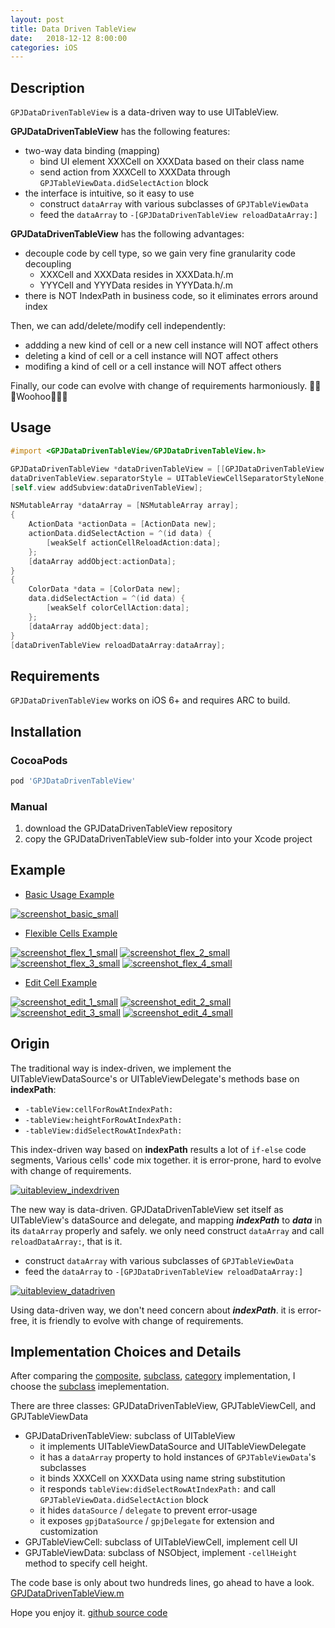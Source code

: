 ```yaml
---
layout: post
title: Data Driven TableView
date:   2018-12-12 8:00:00
categories: iOS
---
```


## Description

`GPJDataDrivenTableView` is a data-driven way to use UITableView.

__GPJDataDrivenTableView__ has the following features:

- two-way data binding (mapping)
  * bind UI element XXXCell on XXXData based on their class name
  * send action from XXXCell to XXXData through `GPJTableViewData.didSelectAction` block
- the interface is intuitive, so it easy to use
  * construct `dataArray` with various subclasses of `GPJTableViewData`
  * feed the `dataArray` to `-[GPJDataDrivenTableView reloadDataArray:]`

__GPJDataDrivenTableView__ has the following advantages:

- decouple code by cell type, so we gain very fine granularity code decoupling
  * XXXCell and XXXData resides in XXXData.h/.m
  * YYYCell and YYYData resides in YYYData.h/.m
- there is NOT IndexPath in business code, so it eliminates errors around index

Then, we can add/delete/modify cell independently:

- addding a new kind of cell or a new cell instance will NOT affect others
- deleting a kind of cell or a cell instance will NOT affect others
- modifing a kind of cell or a cell instance will NOT affect others

Finally, our code can evolve with change of requirements harmoniously. 🎉🎉🎉Woohoo🎉🎉🎉

## Usage

```objectivec
#import <GPJDataDrivenTableView/GPJDataDrivenTableView.h>

GPJDataDrivenTableView *dataDrivenTableView = [[GPJDataDrivenTableView alloc] initWithFrame:self.view.bounds];
dataDrivenTableView.separatorStyle = UITableViewCellSeparatorStyleNone;
[self.view addSubview:dataDrivenTableView];

NSMutableArray *dataArray = [NSMutableArray array];
{
    ActionData *actionData = [ActionData new];
    actionData.didSelectAction = ^(id data) {
        [weakSelf actionCellReloadAction:data];
    };
    [dataArray addObject:actionData];
}
{
    ColorData *data = [ColorData new];
    data.didSelectAction = ^(id data) {
        [weakSelf colorCellAction:data];
    };
    [dataArray addObject:data];
}
[dataDrivenTableView reloadDataArray:dataArray];
```

## Requirements

`GPJDataDrivenTableView` works on iOS 6+ and requires ARC to build.

## Installation

### CocoaPods

```ruby
pod 'GPJDataDrivenTableView'
```

### Manual

1. download the GPJDataDrivenTableView repository
2. copy the GPJDataDrivenTableView sub-folder into your Xcode project


## Example

- [Basic Usage Example](https://github.com/gongpengjun/GPJDataDrivenTableView/tree/master/examples/BasicExample)

[![screenshot_basic_small](https://user-images.githubusercontent.com/278430/49798835-40d1d480-fd7e-11e8-8fe7-14592602353a.png)](https://user-images.githubusercontent.com/278430/49798837-416a6b00-fd7e-11e8-915c-b00abf7812b2.png)

- [Flexible Cells Example](https://github.com/gongpengjun/GPJDataDrivenTableView/tree/master/examples/FlexibleCellExample)

[![screenshot_flex_1_small](https://user-images.githubusercontent.com/278430/49798852-44fdf200-fd7e-11e8-89be-ea105deb2f71.png)](https://user-images.githubusercontent.com/278430/49798853-44fdf200-fd7e-11e8-86c3-dca79e8ebc47.png)
[![screenshot_flex_2_small](https://user-images.githubusercontent.com/278430/49798854-45968880-fd7e-11e8-9f0c-3fe058ef2eca.png)](https://user-images.githubusercontent.com/278430/49798858-462f1f00-fd7e-11e8-8664-526c6653e0db.png)
[![screenshot_flex_3_small](https://user-images.githubusercontent.com/278430/49798859-462f1f00-fd7e-11e8-9d04-b3b0cfa2723e.png)](https://user-images.githubusercontent.com/278430/49798861-46c7b580-fd7e-11e8-8b68-c09a9de9f114.png)
[![screenshot_flex_4_small](https://user-images.githubusercontent.com/278430/49798862-46c7b580-fd7e-11e8-85d7-1c4eafab5984.png)](https://user-images.githubusercontent.com/278430/49798863-47604c00-fd7e-11e8-9247-fffe568c87c2.png)

- [Edit Cell Example](https://github.com/gongpengjun/GPJDataDrivenTableView/tree/master/examples/EditExample)

[![screenshot_edit_1_small](https://user-images.githubusercontent.com/278430/49798841-42030180-fd7e-11e8-9eb2-00edccf1a455.png)](https://user-images.githubusercontent.com/278430/49798843-429b9800-fd7e-11e8-840c-f19eb538261f.png)
[![screenshot_edit_2_small](https://user-images.githubusercontent.com/278430/49798844-429b9800-fd7e-11e8-906a-eec59758cd31.png)](https://user-images.githubusercontent.com/278430/49798845-43342e80-fd7e-11e8-9365-cc5d8dd47829.png)
[![screenshot_edit_3_small](https://user-images.githubusercontent.com/278430/49798848-43ccc500-fd7e-11e8-832b-bd17093dffb6.png)](https://user-images.githubusercontent.com/278430/49798849-43ccc500-fd7e-11e8-9f63-958e781977c5.png)
[![screenshot_edit_4_small](https://user-images.githubusercontent.com/278430/49798850-44655b80-fd7e-11e8-84c7-cb1e659692f5.png)](https://user-images.githubusercontent.com/278430/49798851-44655b80-fd7e-11e8-851a-9631a2928f1e.png)

## Origin

The traditional way is index-driven, we implement the UITableViewDataSource's or UITableViewDelegate's methods base on __indexPath__:

- `-tableView:cellForRowAtIndexPath:`
- `-tableView:heightForRowAtIndexPath:`
- `-tableView:didSelectRowAtIndexPath:`

This index-driven way based on __indexPath__ results a lot of `if-else` code segments, Various cells' code mix together. it is error-prone, hard to evolve with change of requirements.

[![uitableview_indexdriven](https://user-images.githubusercontent.com/278430/49796885-dc604680-fd78-11e8-9e4f-90fbf842c680.png)](docs/UITableView_IndexDriven.png)

The new way is data-driven. GPJDataDrivenTableView set itself as UITableView's dataSource and delegate, and mapping ___indexPath___ to ___data___ in its `dataArray` properly and safely. we only need construct `dataArray` and call `reloadDataArray:`, that is it.

- construct `dataArray` with various subclasses of `GPJTableViewData`
- feed the `dataArray` to `-[GPJDataDrivenTableView reloadDataArray:]`


[![uitableview_datadriven](https://user-images.githubusercontent.com/278430/49796884-dbc7b000-fd78-11e8-80da-604e2796673f.png)](docs/UITableView_DataDriven.png)

Using data-driven way, we don't need concern about ___indexPath___. it is error-free, it is friendly to evolve with change of requirements.

## Implementation Choices and Details

After comparing the [composite](https://github.com/gongpengjun/GPJDataDrivenTableView/tree/br_composite_impl/GPJDataDrivenTableView), [subclass](https://github.com/gongpengjun/GPJDataDrivenTableView/tree/br_subclass_impl/GPJDataDrivenTableView), [category](https://github.com/gongpengjun/GPJDataDrivenTableView/tree/br_category_impl/GPJDataDrivenTableView) implementation, I choose the [subclass](https://github.com/gongpengjun/GPJDataDrivenTableView/tree/br_subclass_impl/GPJDataDrivenTableView) imeplementation.

There are three classes: GPJDataDrivenTableView, GPJTableViewCell, and GPJTableViewData

- GPJDataDrivenTableView: subclass of UITableView
  * it implements UITableViewDataSource and UITableViewDelegate
  * it has a `dataArray` property to hold instances of `GPJTableViewData`'s subclasses
  * it binds XXXCell on XXXData using name string substitution
  * it responds `tableView:didSelectRowAtIndexPath:` and call `GPJTableViewData.didSelectAction` block
  * it hides `dataSource` / `delegate` to prevent error-usage
  * it exposes `gpjDataSource` / `gpjDelegate` for extension and customization
- GPJTableViewCell: subclass of UITableViewCell, implement cell UI
- GPJTableViewData: subclass of NSObject, implement `-cellHeight` method to specify cell height.

The code base is only about two hundreds lines, go ahead to have a look. [GPJDataDrivenTableView.m](https://github.com/gongpengjun/GPJDataDrivenTableView/tree/br_subclass_impl/GPJDataDrivenTableView/GPJDataDrivenTableView.m)

Hope you enjoy it. [github source code](https://github.com/gongpengjun/GPJDataDrivenTableView)
